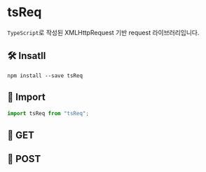 # tsReq

`TypeScript`로 작성된 XMLHttpRequest 기반 request 라이브러리입니다.

## 🛠 Insatll

```
npm install --save tsReq
```

## 📌 Import

```javascript
import tsReq from "tsReq";
```

## 📝 GET

## 📝 POST
